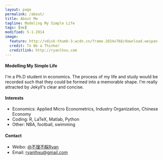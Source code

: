 ```yaml
---
layout: page
permalink: /about/
title: About Me
tagline: Modeling My Simple Life
tags: [me]
modified: 5-1-2014
image:
  feature: http://vdisk-thumb-3.wcdn.cn/frame.1024x768/download.weipan.cn/3441725/8ba4b09ab557d597dd57f732f958c6fdcee4478c?ssig=C4Us9RZEKH&Expires=1407261600&KID=sae,l30zoo1wmz
  credit: To Be a Thinker
  creditlink: http://ryanlhxu.com
---
```


#### Modelling My Simple Life

I'm a Ph.D student in economics. The process of my life and study would be recorded such that they could be formed into a memorable shape. I'm really attracted by Jekyll's clear and concise.


#### Interests
* Economics: Applied Micro Econometrics, Industry Organization, Chinese Economy
* Coding: R, LaTeX, Matlab, Python
* Other: NBA, football, swimming

#### Contact
* Weibo: [@不理不睬Ryan](http://weibo.com/economicgay)
* Email: [ryanlhxu@gmail.com](mailto:ryanlhxu@gmail.com)


